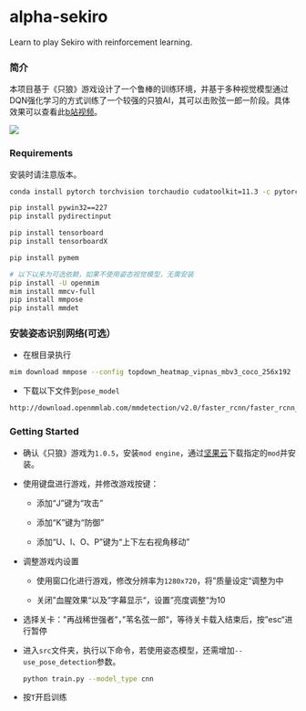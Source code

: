 # alpha-sekiro
Learn to play Sekiro with reinforcement learning.

### 简介
本项目基于《只狼》游戏设计了一个鲁棒的训练环境，并基于多种视觉模型通过DQN强化学习的方式训练了一个较强的只狼AI，其可以击败弦一郎一阶段。具体效果可以查看此[b站视频](https://www.bilibili.com/video/BV1aS4y1p78e)。

![](img/vic5.gif)


### Requirements
安装时请注意版本。
```bash
conda install pytorch torchvision torchaudio cudatoolkit=11.3 -c pytorch

pip install pywin32==227
pip install pydirectinput

pip install tensorboard
pip install tensorboardX

pip install pymem

# 以下以来为可选依赖，如果不使用姿态视觉模型，无需安装
pip install -U openmim
mim install mmcv-full
pip install mmpose
pip install mmdet
```

### 安装姿态识别网络(可选）
- 在根目录执行
```bash
mim download mmpose --config topdown_heatmap_vipnas_mbv3_coco_256x192 --dest ./pose_model
```
- 下载以下文件到`pose_model`
```bash
http://download.openmmlab.com/mmdetection/v2.0/faster_rcnn/faster_rcnn_r50_fpn_1x_coco/faster_rcnn_r50_fpn_1x_coco_20200130-047c8118.pth
```


### Getting Started
- 确认《只狼》游戏为`1.0.5`，安装`mod engine`，通过[坚果云](https://www.jianguoyun.com/p/DX_Eu1AQ76KXCRjzocgEIAA)下载指定的`mod`并安装。

- 使用键盘进行游戏，并修改游戏按键：

   - 添加“J”键为“攻击”

   - 添加“K”键为“防御”

   - 添加“U、I、O、P”键为“上下左右视角移动”

- 调整游戏内设置

   - 使用窗口化进行游戏，修改分辨率为`1280x720`，将”质量设定“调整为中
   
   - 关闭”血腥效果“以及”字幕显示“，设置”亮度调整“为10

- 选择关卡："再战稀世强者"，”苇名弦一郎“，等待关卡载入结束后，按”esc“进行暂停

- 进入`src`文件夹，执行以下命令，若使用姿态模型，还需增加`--use_pose_detection`参数。
  ```bash
  python train.py --model_type cnn
  ```

- 按`T`开启训练


